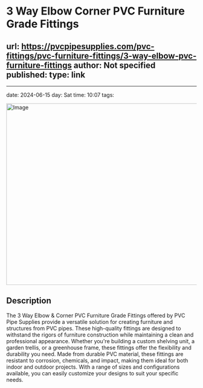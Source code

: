 # 3 Way Elbow Corner PVC Furniture Grade Fittings
url: https://pvcpipesupplies.com/pvc-fittings/pvc-furniture-fittings/3-way-elbow-pvc-furniture-fittings
author: Not specified
published: 
type: link
---

---
date: 2024-06-15
day: Sat
time: 10:07
tags:

<img src="https://pvcpipesupplies.com/wp-content/uploads/2020/05/2020_PageHea-FurnitureFittings-0905_TA1500x550.jpg" width="854" height="480" alt="Image" />

## Description
The 3 Way Elbow & Corner PVC Furniture Grade Fittings offered by PVC Pipe Supplies provide a versatile solution for creating furniture and structures from PVC pipes. These high-quality fittings are designed to withstand the rigors of furniture construction while maintaining a clean and professional appearance. Whether you're building a custom shelving unit, a garden trellis, or a greenhouse frame, these fittings offer the flexibility and durability you need. Made from durable PVC material, these fittings are resistant to corrosion, chemicals, and impact, making them ideal for both indoor and outdoor projects. With a range of sizes and configurations available, you can easily customize your designs to suit your specific needs.